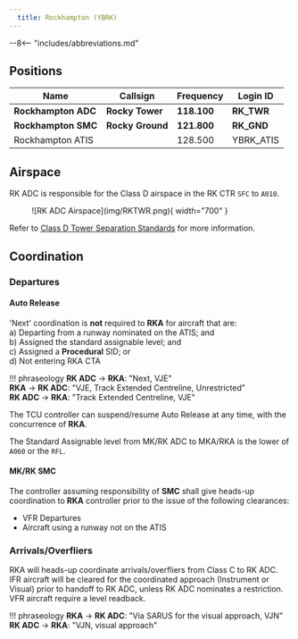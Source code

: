 ```yaml
---
  title: Rockhampton (YBRK)
---
```


--8<-- "includes/abbreviations.md"

## Positions

| Name | Callsign | Frequency | Login ID |
| ---- | -------- | --------- | ---------------- |
| **Rockhampton ADC** | **Rocky Tower** | **118.100** | **RK_TWR** |
| **Rockhampton SMC** | **Rocky Ground** | **121.800** | **RK_GND** |
| Rockhampton ATIS |    | 128.500 | YBRK_ATIS |

## Airspace
RK ADC is responsible for the Class D airspace in the RK CTR `SFC` to `A010`.

<figure markdown>
![RK ADC Airspace](img/RKTWR.png){ width="700" }
</figure>

Refer to [Class D Tower Separation Standards](../../../separation-standards/classd) for more information.

## Coordination
### Departures
#### Auto Release
'Next' coordination is **not** required to **RKA** for aircraft that are:   
  a) Departing from a runway nominated on the ATIS; and  
  b) Assigned the standard assignable level; and  
  c) Assigned a **Procedural** SID; or  
  d) Not entering RKA CTA

!!! phraseology
    <span class="hotline">**RK ADC** -> **RKA**</span>: "Next, VJE"  
    <span class="hotline">**RKA** -> **RK ADC**</span>: "VJE, Track Extended Centreline, Unrestricted"  
    <span class="hotline">**RK ADC** -> **RKA**</span>: "Track Extended Centreline, VJE"

The TCU controller can suspend/resume Auto Release at any time, with the concurrence of **RKA**.

The Standard Assignable level from MK/RK ADC to MKA/RKA is the lower of `A060` or the `RFL`.

#### MK/RK SMC
The controller assuming responsibility of **SMC** shall give heads-up coordination to **RKA** controller prior to the issue of the following clearances:  

- VFR Departures  
- Aircraft using a runway not on the ATIS

### Arrivals/Overfliers
RKA will heads-up coordinate arrivals/overfliers from Class C to RK ADC.  
IFR aircraft will be cleared for the coordinated approach (Instrument or Visual) prior to handoff to RK ADC, unless RK ADC nominates a restriction.  
VFR aircraft require a level readback.

!!! phraseology
    <span class="hotline">**RKA** -> **RK ADC**</span>: "Via SARUS for the visual approach, VJN”  
    <span class="hotline">**RK ADC** -> **RKA**</span>: "VJN, visual approach"  